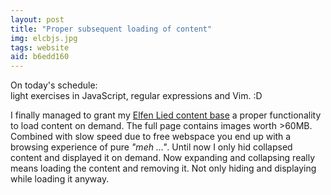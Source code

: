 ```yaml
---
layout: post
title: "Proper subsequent loading of content"
img: elcbjs.jpg
tags: website
aid: b6edd160
---
```


On today's schedule:  
light exercises in JavaScript, regular expressions and Vim. :D

I finally managed to grant my [Elfen Lied content base](?c=el) a proper functionality to load content on demand. The full page contains images worth >60MB. Combined with slow speed due to free webspace you end up with a browsing experience of pure *"meh ..."*. Until now I only hid collapsed content and displayed it on demand. Now expanding and collapsing really means loading the content and removing it. Not only hiding and displaying while loading it anyway.